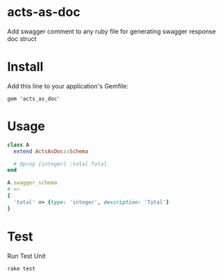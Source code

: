 # acts-as-doc
Add swagger comment to any ruby file for generating swagger response doc struct

# Install

Add this line to your application's Gemfile:

```
gem 'acts_as_doc'
```

# Usage

```ruby
class A
  extend ActsAsDoc::Schema

  # @prop [integer] :total Total
end

A.swagger_schema
# => 
{
  'total' => {type: 'integer', description: 'Total'}  
}
```

# Test

Run Test Unit
```
rake test
```


